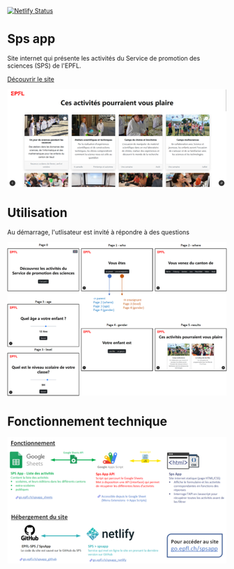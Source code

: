 [![Netlify Status](https://api.netlify.com/api/v1/badges/1667d3c1-027d-46fd-aaaa-bcafbe38350f/deploy-status)](https://app.netlify.com/sites/spsapp/deploys)

# Sps app

Site internet qui présente les activités du Service de promotion des sciences (SPS) de l'EPFL.

[Découvrir le site](https://go.epfl.ch/spsapp)

![Screenshot](doc/results_screenshot.png)

# Utilisation
Au démarrage, l'utlisateur est invité à répondre à des questions 


![Formulaire](doc/form.png)



# Fonctionnement technique

![Architecture](doc/architecture.png)
